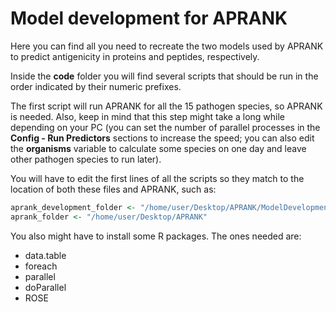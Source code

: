 # Model development for APRANK

Here you can find all you need to recreate the two models used by APRANK to predict antigenicity in proteins and peptides, respectively.

Inside the **code** folder you will find several scripts that should be run in the order indicated by their numeric prefixes.

The first script will run APRANK for all the 15 pathogen species, so APRANK is needed. Also, keep in mind that this step might take a long while depending on your PC (you can set the number of parallel processes in the **Config - Run Predictors** sections to increase the speed; you can also edit the **organisms** variable to calculate some species on one day and leave other pathogen species to run later).

You will have to edit the first lines of all the scripts so they match to the location of both these files and APRANK, such as:

```r
aprank_development_folder <- "/home/user/Desktop/APRANK/ModelDevelopment"
aprank_folder <- "/home/user/Desktop/APRANK"
```

You also might have to install some R packages. The ones needed are:

- data.table
- foreach
- parallel
- doParallel
- ROSE
